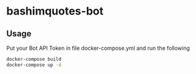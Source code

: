 # bashimquotes-bot

## Usage
Put your Bot API Token in file docker-compose.yml
and run the following

```bash
docker-compose build
docker-compose up -d
```
